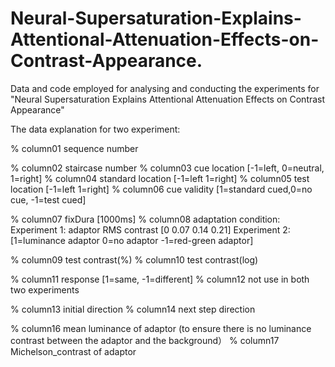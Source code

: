 # Neural-Supersaturation-Explains-Attentional-Attenuation-Effects-on-Contrast-Appearance.
Data and code employed for analysing and conducting the experiments for "Neural Supersaturation Explains Attentional Attenuation Effects on Contrast Appearance"

The data explanation for two experiment:

% column01 sequence number

% column02 staircase number 
% column03 cue location [-1=left, 0=neutral, 1=right]
% column04 standard location [-1=left 1=right]
% column05 test location [-1=left 1=right]
% column06 cue validity [1=standard  cued,0=no cue, -1=test cued]

% column07 fixDura [1000ms]
% column08 adaptation condition:
		Experiment 1: adaptor RMS contrast [0 0.07 0.14 0.21] 
		Experiment 2: [1=luminance adaptor 0=no adaptor -1=red-green adaptor]

% column09 test contrast(%)
% column10 test contrast(log)

% column11 response [1=same, -1=different]
% column12 not use in both two experiments

% column13 initial direction
% column14 next step direction 

% column16 mean luminance of adaptor (to ensure there is no luminance contrast between the adaptor and the background）
% column17 Michelson_contrast of adaptor 
